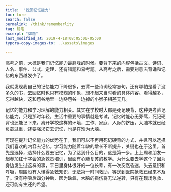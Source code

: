 ```yaml
---
title:  "找回记忆能力"
toc: ture
search: false
permalink: /think/rememberlity
tag: 随笔
excerpt: "如题"
last_modified_at: 2019-4-18T08:05:00-05:00
typora-copy-images-to: ..\assets\images

---
```




高考之前，大概是我们记忆能力最巅峰的时候。要背下来的内容包括古文、诗词、人名、事件、公式、定理，还有错题和易考题。从高考之后，需要刻意去背诵和记忆的东西越发少了。

我就发现我自己的记忆能力下降很多，去背一些诗词经常忘句，还有哪怕是看了没多久的书，去回忆时也只有模糊的印象，想不起来当时看的具体内容。看得越多，忘得越快，这和苞谷地里一边掰苞谷一边掉的小猴子相差无几。

记忆的能力和学习理解的能力相关。其实在学校时大都是死记硬背，这种更考验记忆能力，只是那时年轻，生活中重要的事情就是考试，记忆时能心无旁骛，死记硬背也还能记下来。离开学校这样的环境，工作、家庭、人际的挤压，大脑本就已经负载过重，还要强求它去记忆，也是在难为大脑。

可现在提升记忆能力的优势在于，我们可以不再用死记硬背的方式，并且可以选择我们喜欢的内容去记忆。学习能力随着年龄的增长不断提升，关键也在于这里。首先是选择，选择什么要去记忆，为了达到什么目的，这是第一步。上上周和朋友一起参加红十字会的急救员培训，里面有心肺复苏的教学。为什么要去学这个？因为身边发生过这样的事，平日里身体很好的一位长辈，有一次突然昏迷，失去意识和呼吸，周围没有人懂得急救知识，无法第一时间救助，等送到医院抢救已经来不及了。没有呼吸后四分钟后，因为缺氧，大脑的损伤将无法逆转，只有在现场急救，还可能有生还的希望。
